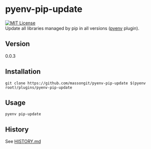 # pyenv-pip-update
[![MIT License](http://img.shields.io/badge/license-MIT-blue.svg?style=flat)](LICENSE)  
Update all libraries managed by pip in all versions ([pyenv](https://github.com/pyenv/pyenv) plugin).

## Version
0.0.3

## Installation
    git clone https://github.com/massongit/pyenv-pip-update $(pyenv root)/plugins/pyenv-pip-update

## Usage
    pyenv pip-update

## History
See [HISTORY.md](HISTORY.md)
